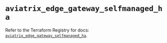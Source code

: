 # `aviatrix_edge_gateway_selfmanaged_ha`

Refer to the Terraform Registry for docs: [`aviatrix_edge_gateway_selfmanaged_ha`](https://registry.terraform.io/providers/aviatrixsystems/aviatrix/8.1.10/docs/resources/edge_gateway_selfmanaged_ha).
